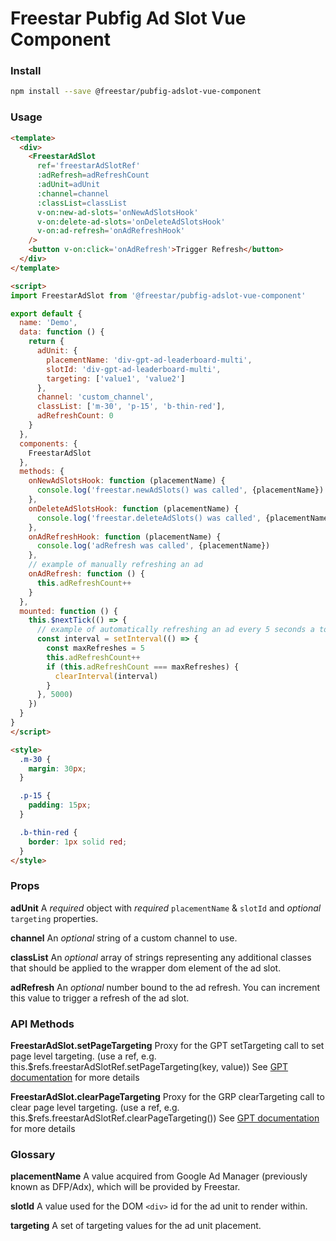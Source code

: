 # Freestar Pubfig Ad Slot Vue Component

### Install

```sh
npm install --save @freestar/pubfig-adslot-vue-component
```

### Usage

```html
<template>
  <div>
    <FreestarAdSlot
      ref='freestarAdSlotRef'
      :adRefresh=adRefreshCount
      :adUnit=adUnit
      :channel=channel
      :classList=classList
      v-on:new-ad-slots='onNewAdSlotsHook'
      v-on:delete-ad-slots='onDeleteAdSlotsHook'
      v-on:ad-refresh='onAdRefreshHook'
    />
    <button v-on:click='onAdRefresh'>Trigger Refresh</button>
  </div>
</template>

<script>
import FreestarAdSlot from '@freestar/pubfig-adslot-vue-component'

export default {
  name: 'Demo',
  data: function () {
    return {
      adUnit: {
        placementName: 'div-gpt-ad-leaderboard-multi',
        slotId: 'div-gpt-ad-leaderboard-multi',
        targeting: ['value1', 'value2']
      },
      channel: 'custom_channel',
      classList: ['m-30', 'p-15', 'b-thin-red'],
      adRefreshCount: 0
    }
  },
  components: {
    FreestarAdSlot
  },
  methods: {
    onNewAdSlotsHook: function (placementName) {
      console.log('freestar.newAdSlots() was called', {placementName})
    },
    onDeleteAdSlotsHook: function (placementName) {
      console.log('freestar.deleteAdSlots() was called', {placementName})
    },
    onAdRefreshHook: function (placementName) {
      console.log('adRefresh was called', {placementName})
    },
    // example of manually refreshing an ad
    onAdRefresh: function () {
      this.adRefreshCount++
    }
  },
  mounted: function () {
    this.$nextTick(() => {
      // example of automatically refreshing an ad every 5 seconds a total of 5 times
      const interval = setInterval(() => {
        const maxRefreshes = 5
        this.adRefreshCount++
        if (this.adRefreshCount === maxRefreshes) {
          clearInterval(interval)
        }
      }, 5000)
    })
  }
}
</script>

<style>
  .m-30 {
    margin: 30px;
  }

  .p-15 {
    padding: 15px;
  }

  .b-thin-red {
    border: 1px solid red;
  }
</style>
```

### Props

**adUnit**
A *required* object with *required* `placementName` & `slotId` and *optional* `targeting` properties.

**channel**
An *optional* string of a custom channel to use.

**classList**
An *optional* array of strings representing any additional classes that should be applied to the wrapper dom element of the ad slot.

**adRefresh**
An *optional* number bound to the ad refresh. You can increment this value to trigger a refresh of the ad slot.

### API Methods

**FreestarAdSlot.setPageTargeting**
Proxy for the GPT setTargeting call to set page level targeting. (use a ref, e.g. this.$refs.freestarAdSlotRef.setPageTargeting(key, value)) See [GPT documentation](https://developers.google.com/doubleclick-gpt/reference#googletag.PubAdsService_setTargeting) for more details

**FreestarAdSlot.clearPageTargeting**
Proxy for the GRP clearTargeting call to clear page level targeting. (use a ref, e.g. this.$refs.freestarAdSlotRef.clearPageTargeting()) See [GPT documentation](https://developers.google.com/doubleclick-gpt/reference#googletag.PubAdsService_clearTargeting) for more details
### Glossary

**placementName**
A value acquired from Google Ad Manager (previously known as DFP/Adx), which will be provided by Freestar.

**slotId**
A value used for the DOM `<div>` id for the ad unit to render within.

**targeting**
A set of targeting values for the ad unit placement.
